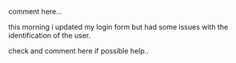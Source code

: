 comment here...

this morning i updated my login form but had some issues with the identification of the user.

check and comment here if possible help..